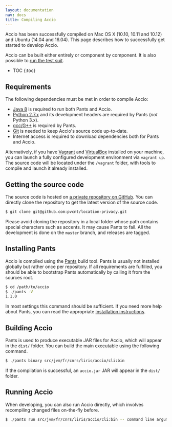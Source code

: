 ```yaml
---
layout: documentation
nav: docs
title: Compiling Accio
---
```


Accio has been successfully compiled on Mac OS X (10.10, 10.11 and 10.12) and Ubuntu (14.04 and 16.04).
This page describes how to successfully get started to develop Accio.

Accio can be built either entirely or component by component.
It is also possible to [run the test suit](testing.html).

* TOC
{:toc}

## Requirements

The following dependencies must be met in order to compile Accio:

  * [Java 8](http://www.oracle.com/technetwork/java/javase/downloads/jdk8-downloads-2133151.html) is required to run both Pants and Accio.
  * [Python 2.7.x](https://www.python.org/) and its development headers are required by Pants (*not* Python 3.x).
  * [gcc/G++](https://gcc.gnu.org/) is required by Pants.
  * [Git](https://git-scm.com/) is needed to keep Accio's source code up-to-date.
  * Internet access is required to download dependencies both for Pants and Accio.
  
Alternatively, if you have [Vagrant](https://www.vagrantup.com) and [VirtualBox](https://www.virtualbox.org) installed on your machine, you can launch a fully configured development environment via `vagrant up`.
The source code will be located under the `/vagrant` folder, with tools to compile and launch it already installed.

## Getting the source code

The source code is hosted on [a private repository on GitHub](https://github.com/pvcnt/location-privacy).
You can directly clone the repository to get the latest version of the source code.
```bash
$ git clone git@github.com:pvcnt/location-privacy.git
```

Please avoid cloning the repository in a local folder whose path contains special characters such as accents.
It may cause Pants to fail.
All the development is done on the `master` branch, and releases are tagged.

## Installing Pants

Accio is compiled using the [Pants](http://pantsbuild.org) build tool.
Pants is usually not installed globally but rather once per repository.
If all requirements are fulfilled, you should be able to bootstrap Pants automatically by calling it from the sources root.
```bash
$ cd /path/to/accio
$ ./pants -V
1.1.0
```

In most settings this command should be sufficient.
If you need more help about Pants, you can read the appropriate [installation instructions](http://www.pantsbuild.org/install.html).

## Building Accio

Pants is used to produce executable JAR files for Accio, which will appear in the `dist/` folder.
You can build the main executable using the following command.
```bash
$ ./pants binary src/jvm/fr/cnrs/liris/accio/cli:bin
```

If the compilation is successful, an `accio.jar` JAR will appear in the `dist/` folder.

## Running Accio

When developing, you can also run Accio directly, which involves recompiling changed files on-the-fly before.
```bash
$ ./pants run src/jvm/fr/cnrs/liris/accio/cli:bin -- command line arguments to accio
```